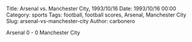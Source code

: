 Title: Arsenal vs. Manchester City, 1993/10/16
Date: 1993/10/16 00:00
Category: sports
Tags: football, football scores, Arsenal, Manchester City
Slug: arsenal-vs-manchester-city
Author: carbonero


Arsenal 0 - 0 Manchester City
